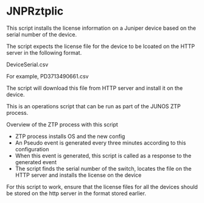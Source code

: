 # JNPRztplic

This script installs the license information on a Juniper device based on the serial number of the device. 

The script expects the license file for the device to be lcoated on the HTTP server in the following format. 

DeviceSerial.csv

For example,
PD3713490661.csv

The script will download this file from HTTP server and install it on the device. 

This is an operations script that can be run as part of the JUNOS ZTP process. 

Overview of the ZTP process with this script
- ZTP process installs OS and the new config
- An Pseudo event is generated every three minutes according to this configuration
- When this event is generated, this script is called as a response to the generated event
- The script finds the serial number of the switch, locates the file on the HTTP server and installs the license on the device

For this script to work, ensure that the license files for all the devices should be stored on the http server in the format stored earlier. 
